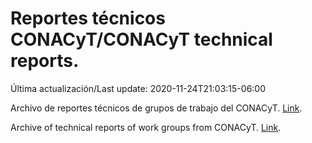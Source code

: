 # Reportes técnicos CONACyT/CONACyT technical reports.

Última actualización/Last update: 2020-11-24T21:03:15-06:00

Archivo de reportes técnicos de grupos de trabajo del CONACyT. [Link](https://coronavirus.conacyt.mx/productos/index.html).

Archive of technical reports of work groups from CONACyT. [Link](https://coronavirus.conacyt.mx/productos/index.html).
